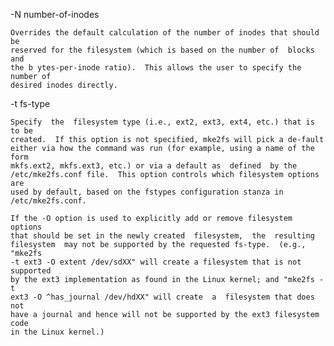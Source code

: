 
-N number-of-inodes

    Overrides the default calculation of the number of inodes that should be
    reserved for the filesystem (which is based on the number of  blocks and
    the b ytes-per-inode ratio).  This allows the user to specify the number of
    desired inodes directly.


-t fs-type

    Specify  the  filesystem type (i.e., ext2, ext3, ext4, etc.) that is to be
    created.  If this option is not specified, mke2fs will pick a de‐fault
    either via how the command was run (for example, using a name of the form
    mkfs.ext2, mkfs.ext3, etc.) or via a default as  defined  by the
    /etc/mke2fs.conf file.  This option controls which filesystem options are
    used by default, based on the fstypes configuration stanza in
    /etc/mke2fs.conf.

    If the -O option is used to explicitly add or remove filesystem options
    that should be set in the newly created  filesystem,  the  resulting
    filesystem  may not be supported by the requested fs-type.  (e.g., "mke2fs
    -t ext3 -O extent /dev/sdXX" will create a filesystem that is not supported
    by the ext3 implementation as found in the Linux kernel; and "mke2fs -t
    ext3 -O ^has_journal /dev/hdXX" will create  a  filesystem that does not
    have a journal and hence will not be supported by the ext3 filesystem code
    in the Linux kernel.)


